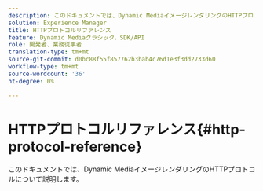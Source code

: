 ```yaml
---
description: このドキュメントでは、Dynamic MediaイメージレンダリングのHTTPプロトコルについて説明します。
solution: Experience Manager
title: HTTPプロトコルリファレンス
feature: Dynamic Mediaクラシック，SDK/API
role: 開発者、業務従事者
translation-type: tm+mt
source-git-commit: d0bc88f55f857762b3bab4c76d1e3f3dd2733d60
workflow-type: tm+mt
source-wordcount: '36'
ht-degree: 0%

---
```



# HTTPプロトコルリファレンス{#http-protocol-reference}

このドキュメントでは、Dynamic MediaイメージレンダリングのHTTPプロトコルについて説明します。

